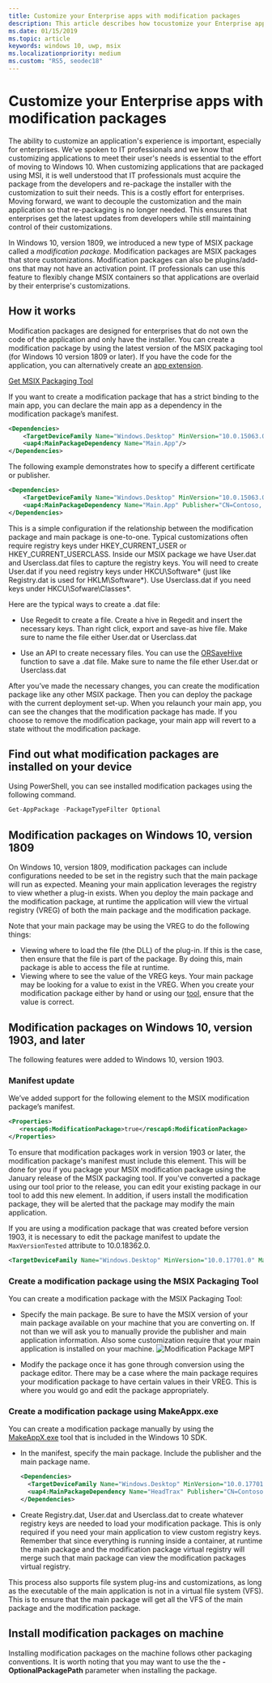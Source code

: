 ```yaml
---
title: Customize your Enterprise apps with modification packages
description: This article describes how tocustomize your Enterprise apps by using modification MSIX packages that store customizations.
ms.date: 01/15/2019
ms.topic: article
keywords: windows 10, uwp, msix
ms.localizationpriority: medium
ms.custom: "RS5, seodec18"
---
```


# Customize your Enterprise apps with modification packages

The ability to customize an application's experience is important, especially for enterprises. We’ve spoken to IT professionals and we know that customizing applications to meet their user's needs is essential to the effort of moving to Windows 10. When customizing applications that are packaged using MSI, it is well understood that IT professionals must acquire the package from the developers and re-package the installer with the customization to suit their needs. This is a costly effort for enterprises. Moving forward, we want to decouple the customization and the main application so that re-packaging is no longer needed. This ensures that enterprises get the latest updates from developers while still maintaining control of their customizations.

In Windows 10, version 1809, we introduced a new type of MSIX package called a *modification package*. Modification packages are MSIX packages that store customizations. Modification packages can also be plugins/add-ons that may not have an activation point. IT professionals can use this feature to flexibly change MSIX containers so that applications are overlaid by their enterprise's customizations.

## How it works

Modification packages are designed for enterprises that do not own the code of the application and only have the installer. You can create a modification package by using the latest version of the MSIX packaging tool (for Windows 10 version 1809 or later). If you have the code for the application, you can alternatively create an [app extension](/windows/uwp/launch-resume/how-to-create-an-extension). 

<div class="nextstepaction"><p><a class="x-hidden-focus" href="https://www.microsoft.com/p/msix-packaging-tool/9n5lw3jbcxkf" data-linktype="external">Get MSIX Packaging Tool</a></p></div>

If you want to create a modification package that has a strict binding to the main app, you can declare the main app as a dependency in the modification package’s manifest. 

``` xml
<Dependencies>
    <TargetDeviceFamily Name="Windows.Desktop" MinVersion="10.0.15063.0"/>
    <uap4:MainPackageDependency Name="Main.App"/>
</Dependencies>
```

The following example demonstrates how to specify a different certificate or publisher.

``` xml
<Dependencies>
    <TargetDeviceFamily Name="Windows.Desktop" MinVersion="10.0.15063.0"/>
    <uap4:MainPackageDependency Name="Main.App" Publisher="CN=Contoso, C=US" />
</Dependencies>

```

This is a simple configuration if the relationship between the modification package and main package is one-to-one. Typical customizations often require registry keys under HKEY_CURRENT_USER or HKEY_CURRENT_USERCLASS. Inside our MSIX package we have User.dat and Userclass.dat files to capture the registry keys. You will need to create User.dat if you need registry keys under HKCU\Software\* (just like Registry.dat is used for HKLM\Software\*). Use Userclass.dat if you need keys under HKCU\Sofware\Classes\*. 

Here are the typical ways to create a .dat file:

* Use Regedit to create a file. Create a hive in Regedit and insert the necessary keys. Than right click, export and save-as hive file. Make sure to name the file either User.dat or Userclass.dat

* Use an API to create necessary files. You can use the [ORSaveHive](/windows/win32/devnotes/orsavehive) function to save a .dat file. Make sure to name the file ether User.dat or Userclass.dat

After you’ve made the necessary changes, you can create the modification package like any other MSIX package. Then you can deploy the package with the current deployment set-up. When you relaunch your main app, you can see the changes that the modification package has made. If you choose to remove the modification package, your main app will revert to a state without the modification package. 

## Find out what modification packages are installed on your device

Using PowerShell, you can see installed modification packages using the following command.

```powershell
Get-AppPackage -PackageTypeFilter Optional
```

## Modification packages on Windows 10, version 1809

On Windows 10, version 1809, modification packages can include configurations needed to be set in the registry such that the main package will run as expected. Meaning your main application leverages the registry to view whether a plug-in exists. When you deploy the main package and the modification package, at runtime the application will view the virtual registry (VREG) of both the main package and the modification package.

Note that your main package may be using the VREG to do the following things:

* Viewing where to load the file (the DLL) of the plug-in. If this is the case, then ensure that the file is part of the package. By doing this, main package is able to access the file at runtime.
* Viewing where to see the value of the VREG keys. Your main package may be looking for a value to exist in the VREG. When you create your modification package either by hand or using our [tool](https://www.microsoft.com/p/msix-packaging-tool/9n5lw3jbcxkf), ensure that the value is correct.

## Modification packages on Windows 10, version 1903, and later

The following features were added to Windows 10, version 1903.

### Manifest update

We’ve added support for the following element to the MSIX modification package’s manifest.

```xml
<Properties>
   <rescap6:ModificationPackage>true</rescap6:ModificationPackage>
</Properties>
```

To ensure that modification packages work in version 1903 or later, the modification package's manifest must include this element. This will be done for you if you package your MSIX modification package using the January release of the MSIX packaging tool. If you've converted a package using our tool prior to the release, you can edit your existing package in our tool to add this new element. In addition, if users install the modification package, they will be alerted that the package may modify the main application.

If you are using a modification package that was created before version 1903, it is necessary to edit the package manifest to update the `MaxVersionTested` attribute to 10.0.18362.0.

```xml
<TargetDeviceFamily Name="Windows.Desktop" MinVersion="10.0.17701.0" MaxVersionTested="10.0.18362.0" />
```

### Create a modification package using the MSIX Packaging Tool

You can create a modification package with the MSIX Packaging Tool:

* Specify the main package. Be sure to have the MSIX version of your main package available on your machine that you are converting on. If not than we will ask you to manually provide the publisher and main application information. Also some customization require that your main application is installed on your machine.
![Modification Package MPT](images/MPT-mod-page.png)

* Modify the package once it has gone through conversion using the package editor. There may be a case where the main package requires your modification package to have certain values in their VREG. This is where you would go and edit the package appropriately.

### Create a modification package using MakeAppx.exe

You can create a modification package manually by using the [MakeAppX.exe](package/create-app-package-with-makeappx-tool.md) tool that is included in the Windows 10 SDK.

* In the manifest, specify the main package. Include the publisher and the main package name.

    ```xml
    <Dependencies>
      <TargetDeviceFamily Name="Windows.Desktop" MinVersion="10.0.17701.0" MaxVersionTested="12.0.0.0"/>
      <uap4:MainPackageDependency Name="HeadTrax" Publisher="CN=Contoso Software, O=Contoso Corporation, C=US" />
    </Dependencies>
    ```

* Create Registry.dat, User.dat and Userclass.dat to create whatever registry keys are needed to load your modification package. This is only required if you need your main application to view custom registry keys. Remember that since everything is running inside a container, at runtime the main package and the modification package virtual registry will merge such that main package can view the modification packages virtual registry.  

This process also supports file system plug-ins and customizations, as long as the executable of the main application is not in a virtual file system (VFS). This is to ensure that the main package will get all the VFS of the main package and the modification package.

## Install modification packages on machine
Installing modification packages on the machine follows other packaging conventions. It is worth noting that you may want to use the the **-OptionalPackagePath** parameter when installing the package. 
